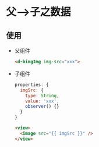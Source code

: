 # 父-->子之数据

## 使用

+ 父组件

  ```html
  <d-bingImg img-src="xxx">
  ```

+ 子组件

  ```js
  properties: {
    imgSrc: {
      type: String,
      value: 'xxx',
      observer() {}
    }
  }
  ```

  ```html
  <view>
    <image src="{{ imgSrc }}" />
  </view>
  ```
